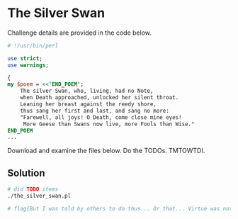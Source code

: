 # The Silver Swan

Challenge details are provided in the code below.

```perl
# !/usr/bin/perl

use strict;
use warnings;

{
my $poem = <<'END_POEM';
    The silver Swan, who, living, had no Note,
    when Death approached, unlocked her silent throat.
    Leaning her breast against the reedy shore,
    thus sang her first and last, and sang no more:
    "Farewell, all joys! O Death, come close mine eyes!
     More Geese than Swans now live, more Fools than Wise."
END_POEM
...
```

Download and examine the files below. Do the TODOs. TMTOWTDI.

## Solution

```sh
# did TODO items
./the_silver_swan.pl

# flag{But I was told by others to do thus... Or that... Virtue was not convenient at the time.}
```
